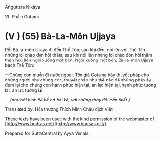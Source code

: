 Aṅguttara Nikāya

VI. Phẩm Gotamì

# (V ) (55) Bà-La-Môn Ujjaya

Rồi Bà-la-môn Ujjaya đi đến Thế Tôn; sau khi đến, nói lên với Thế Tôn những lời chào đón hỏi thăm; sau khi nói lên những lời chào đón hỏi thăm thân hữu liền ngồi xuống một bên. Ngồi xuống một bên, Bà-la-môn Ujjaya bạch Thế Tôn:

—Chúng con muốn đi nước ngoài, Tôn giả Gotama hãy thuyết pháp cho những người như chúng con, thuyết pháp như thế nào để những pháp ấy đem lại cho chúng con hạnh phúc hiện tại, an lạc hiện tại, hạnh phúc tương lai, an lạc tương lai.

... _(như bài kinh 54 kể cả bài kệ, với những thay đổi cần thiết )_ .

Translated by: Hòa thượng Thích Minh Châu dịch Việt

These texts have been used with the kind permission of the webmaster of [http://www.budsas.net/](http://www.budsas.net/)

Prepared for SuttaCentral by Ayya Vimala.